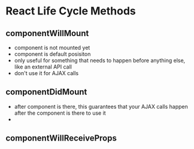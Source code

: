# React Life Cycle Methods
## componentWillMount
+ component is not mounted yet
+ component is default posisiton
+ only useful for something that needs to happen before anything else, like an external API call
+ don't use it for AJAX calls

## componentDidMount
+ after component is there, this guarantees that your AJAX calls happen after the component is there to use it
+

## componentWillReceiveProps
